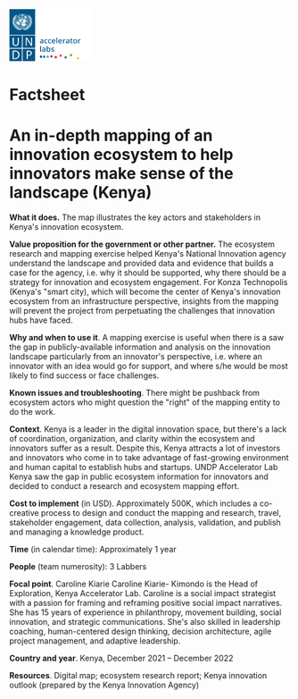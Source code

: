 <img src="../../public/imgs/UNDP_accelerator_labs_logo_vertical_color_RGB.png"  width="150" alt="undp_accelerator_labs_logo">

# Factsheet

# An in-depth mapping of an innovation ecosystem to help innovators make sense of the landscape (Kenya)


**What it does.** The map illustrates the key actors and stakeholders in Kenya's innovation ecosystem.

**Value proposition for the government or other partner.** The ecosystem research and mapping exercise helped Kenya's National Innovation agency understand the landscape and provided data and evidence that builds a case for the agency, i.e. why it should be supported, why there should be a strategy for innovation and ecosystem engagement. For Konza Technopolis (Kenya's "smart city), which will become the center of Kenya's innovation ecosystem from an infrastructure perspective, insights from the mapping will prevent the project from perpetuating the challenges that innovation hubs have faced.

**Why and when to use it**. A mapping exercise is useful when there is a saw the gap in publicly-available information and analysis on the innovation landscape particularly from an innovator's perspective, i.e. where an innovator with an idea would go for support, and where s/he would be most likely to find success or face challenges.

**Known issues and troubleshooting**. There might be pushback from ecosystem actors who might question the "right" of the mapping entity to do the work.

**Context**. Kenya is a leader in the digital innovation space, but there's a lack of coordination, organization, and clarity within the ecosystem and innovators suffer as a result. Despite this, Kenya attracts a lot of investors and innovators who come in to take advantage of fast-growing environment and human capital to establish hubs and startups. UNDP Accelerator Lab Kenya saw the gap in public ecosystem information for innovators and decided to conduct a research and ecosystem mapping effort.

**Cost to implement** (in USD). Approximately 500K, which includes a co-creative process to design and conduct the mapping and research, travel, stakeholder engagement, data collection, analysis, validation, and publish and managing a knowledge product.

**Time** (in calendar time): Approximately 1 year

**People** (team numerosity): 3 Labbers

**Focal point**. Caroline Kiarie
 Caroline Kiarie- Kimondo is the Head of Exploration, Kenya Accelerator Lab. Caroline is a social impact strategist with a passion for framing and reframing positive social impact narratives. She has 15 years of experience in philanthropy, movement building, social innovation, and strategic communications. She's also skilled in leadership coaching, human-centered design thinking, decision architecture, agile project management, and adaptive leadership.

**Country and year**. Kenya, December 2021 – December 2022

**Resources**. Digital map; ecosystem research report; Kenya innovation outlook (prepared by the Kenya Innovation Agency)